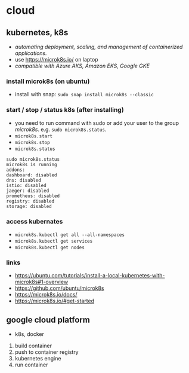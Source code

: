 # cloud

## kubernetes, k8s
* _automating deployment, scaling, and management of containerized applications._
* use https://microk8s.io/ on laptop
* _compatible with Azure AKS, Amazon EKS, Google GKE_

### install microk8s (on ubuntu)
* install with snap: `sudo snap install microk8s --classic`

### start / stop / status k8s (after installing)
 * you need to run command with sudo or add your user to the group _microk8s_. e.g. `sudo microk8s.status`.
* `microk8s.start`
* `microk8s.stop`
* `microk8s.status`
```
sudo microk8s.status
microk8s is running
addons:
dashboard: disabled
dns: disabled
istio: disabled
jaeger: disabled
prometheus: disabled
registry: disabled
storage: disabled
```

### access kubernates
* `microk8s.kubectl get all --all-namespaces`
* `microk8s.kubectl get services`
* `microk8s.kubectl get nodes`

### links
* https://ubuntu.com/tutorials/install-a-local-kubernetes-with-microk8s#1-overview
* https://github.com/ubuntu/microk8s
* https://microk8s.io/docs/
* https://microk8s.io/#get-started

## google cloud platform
* k8s, docker

1. build container
2. push to container registry
3. kubernetes engine
4. run container